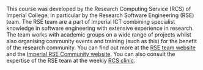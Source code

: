 This course was developed by the Research Computing Service (RCS) of Imperial 
College, in particular by the Research Software Engineering (RSE) team. The RSE 
team are a part of Imperial ICT combining specialist knowledge in software 
engineering with extensive experience in research. The team works with academic 
groups on a wide range of projects whilst also organising community events and 
training (such as this) for the benefit of the research community. You can find 
out more at the [RSE team website][RSE] and the [Imperial RSE Community 
website][community]. You can also consult the expertise of the RSE team at the 
weekly [RCS clinic][clinic].

[RSE]: https://www.imperial.ac.uk/admin-services/ict/self-service/research-support/rcs/research-software-engineering/
[community]: https://www.imperial.ac.uk/computational-methods/rse/
[clinic]: http://www.imperial.ac.uk/admin-services/ict/self-service/research-support/rcs/support/attend-a-clinic/

